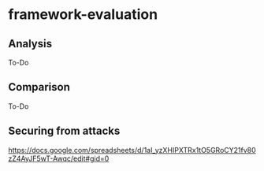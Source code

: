 # framework-evaluation

## Analysis

To-Do

## Comparison

To-Do

## Securing from attacks

https://docs.google.com/spreadsheets/d/1aI_yzXHIPXTRx1tO5GRoCY21fv80zZ4AyJF5wT-Awqc/edit#gid=0
